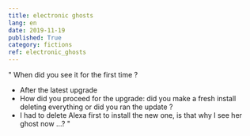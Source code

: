 ```yaml
---
title: electronic ghosts
lang: en
date: 2019-11-19
published: True
category: fictions
ref: electronic_ghosts
---    
```


" When did you see it for the first time ?
- After the latest upgrade 
- How did you proceed for the upgrade: did you make a fresh install deleting everything or did you ran the update ? 
- I had to delete Alexa first to install the new one, is that why I see her ghost now ...? "   

